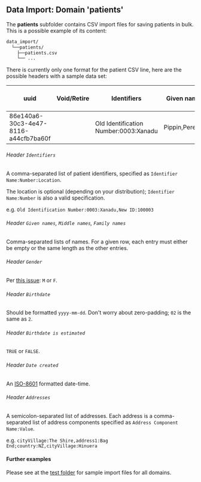 ## Data Import: Domain 'patients'
The **patients** subfolder contains CSV import files for saving patients in bulk. This is a possible example of its content:
```bash
data_import/
  └──patients/
    ├──patients.csv
    └── ...
```
There is currently only one format for the patient CSV line, here are the possible headers with a sample data set:

| uuid                                 | Void/Retire | Identifiers                           | Given names     | Middle names | Family names | Gender | Birthdate  | Birthdate is estimated | Date created             | Addresses                                                             |
|--------------------------------------|-------------|---------------------------------------|-----------------|--------------|--------------|--------|------------|------------------------|--------------------------|-----------------------------------------------------------------------|
| 86e140a6-30c3-4e47-8116-a44cfb7ba60f |             | Old Identification Number:0003:Xanadu | Pippin,Peregrin |              | -,Took       | M      | 1980-02-01 | FALSE                  | 2019-01-10T00:00:00+0000 | cityVillage:The Shire,address1:Bag End;country:NZ,cityVillage:Hinuera |

###### Header `Identifiers`
A comma-separated list of patient identifiers, specified as
`Identifier Name:Number:Location`.

The location is optional (depending on your distribution);
`Identifier Name:Number` is also a valid specification.

e.g. `Old Identification Number:0003:Xanadu,New ID:100003`

###### Header `Given names`, `Middle names`, `Family names`
Comma-separated lists of names. For a given row, each entry must either be
empty or the same length as the other entries.

###### Header `Gender`
Per [this issue](https://issues.openmrs.org/browse/TRUNK-4832): `M` or `F`.

###### Header `Birthdate`
Should be formatted `yyyy-mm-dd`. Don't worry about zero-padding; `02` is the
same as `2`.

###### Header `Birthdate is estimated`
`TRUE` or `FALSE`.

###### Header `Date created`
An [ISO-8601](https://en.wikipedia.org/wiki/ISO_8601) formatted date-time.

###### Header `Addresses`
A semicolon-separated list of addresses. Each address is a comma-separated
list of address components specified as `Address Component Name:Value`.

e.g. `cityVillage:The Shire,address1:Bag End;country:NZ,cityVillage:Hinuera`

#### Further examples
Please see at the
[test folder](../api/src/test/resources/testAppDataDir/import_data)
for sample import files for all domains.
